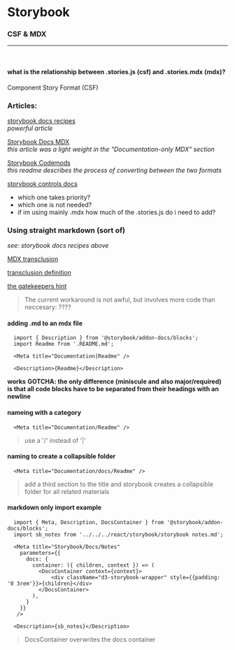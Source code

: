 # Storybook

### CSF & MDX   

<hr/>
<br/>

#### what is the relationship between .stories.js (csf) and .stories.mdx (mdx)?
Component Story Format (CSF)

### Articles:
[storybook docs recipes](https://github.com/storybookjs/storybook/blob/master/addons/docs/docs/recipes.md#csf-stories-with-mdx-docs)   
*_powerful article_*

[Storybook Docs MDX](https://github.com/storybookjs/storybook/blob/master/addons/docs/docs/mdx.md)   
_this article was a light weight in the "Documentation-only MDX" section_

[Storybook Codemods](https://github.com/storybookjs/storybook/blob/next/lib/codemod/README.md)   
_this readme describes the process of converting between the two formats_

[storybook controls docs](https://storybook.js.org/docs/react/essentials/controls)   

  - which one takes priority?
  - which one is not needed?
  - if im using mainly .mdx how much of the .stories.js do i need to add?

### Using straight markdown (sort of)   
_see: storybook docs recipes above_

[MDX transclusion](https://mdxjs.com/getting-started#documents)   

[transclusion definition](https://en.wikipedia.org/wiki/Transclusion)   

[the gatekeepers hint](https://github.com/storybookjs/storybook/issues/10209)   

> The current workaround is not awful, but involves more code than neccesary:  ????

#### adding .md to an mdx file

```
  import { Description } from '@storybook/addon-docs/blocks';
  import Readme from '.README.md';

  <Meta title="Documentation|Readme" />

  <Description>{Readme}</Description>
```
**works**
**GOTCHA: the only difference (miniscule and also major/required) is that all code blocks have to be separated from their headings with an newline**

#### nameing with a category

```
  <Meta title="Documentation/Readme" />
```
> use a '/' instead of '|'

#### naming to create a collapsible folder

```
  <Meta title="Documentation/docs/Readme" />
```

> add a third section to the title and storybook creates a collapsible folder for all related materials

#### markdown only import example

```
  import { Meta, Description, DocsContainer } from '@storybook/addon-docs/blocks';
  import sb_notes from '../../../react/storybook/storybook notes.md';

  <Meta title="Storybook/Docs/Notes"
    parameters={{
      docs: {
        container: ({ children, context }) => (
          <DocsContainer context={context}>
              <div className="d3-storybook-wrapper" style={{padding: '0 3rem'}}>{children}</div>
          </DocsContainer>
        ),
      }
    }}
   />

  <Description>{sb_notes}</Description>
```
> DocsContainer overwrites the docs container
